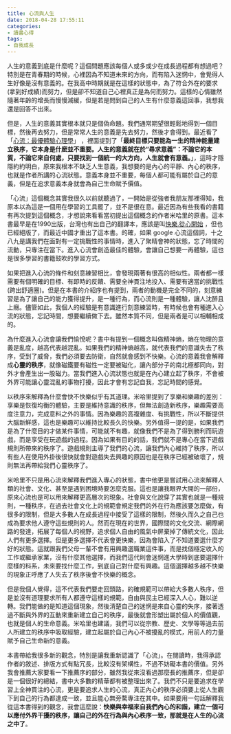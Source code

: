 ```yaml
---
title: 心流與人生
date: 2018-04-28 17:55:11
categories:
- 讀書心得
tags:
- 自我成長
---
```

人生的意義到底是什麼呢？這個問題應該每個人或多或少在成長過程都有想過吧？特別是在青春期的時候，心裡因為不知道未來的方向，而有陷入迷惘中，會覺得人生好像是沒有意義的。在我高中時期就是在這樣的狀態中，為了符合外在的要求(拿到好成績)而努力，但是卻不知道自己心裡真正是為何而努力。這樣的心情雖然隨著年齡的增長而慢慢減緩，但是若是問到自己的人生有什麼意義這回事，我想我還是回答不出來。

但是，人生的意義其實根本就只是個偽命題。我們通常期望很輕鬆地得到一個目標，然後再去努力，但是常常人生的意義是先去努力，然後才會得到。最近看了「[心流：最優體驗心理學](http://www.books.com.tw/products/CN11489806)」 ，裡面提到了「**最終目標只要能為一生的精神能量建立秩序，它本身是什麽並不重要。人生的意義就在於“尋求意義”：不論它的本質，不論它來自何處，只要找到一個統一的大方向，人生就會有意義。**」，這時才隱隱約約明白，原來我根本不缺乏人生意義，我想要的是內心的平靜、內心的秩序，也就是作者所講的心流狀態。意義本身並不重要，每個人都可能有屬於自己的意義，但是在追求意義本身就會為自己生命賦予價值。

「心流」這個概念其實我很久以前就聽過了，一開始是從強者我朋友那裡得知，我原本以為這是一個用在學習的工具罷了，並不是很在意。最近因為有些我看的書籍有再次提到這個概念，才想說來看看當初提出這個概念的作者米哈里的原書。這本書最早是在1990出版，台灣也有出自己的翻譯本，應該是叫[快樂.從心開始](http://www.books.com.tw/products/0010036164) ，但也已經絕版了，而最近中國才重出了這本書。的確，如果 google 心流這個詞，十之八九是講我們在面對有一定挑戰性的事情時，進入了聚精會神的狀態，忘了時間的流動，只專注在當下。進入心流會創造最佳的體驗，會讓自己想要一再體驗，這也是很多學習的書籍鼓吹的學習方式。

如果把進入心流的條件和刻意練習相比，會發現兩著有很高的相似性。兩者都一樣需要有個明確的目標、有即時的反饋、需要全神貫注地投入、需要有適當的挑戰性(跨出舒適圈)。但是在本書的介紹序也有提到，兩者的動機是完全不同的，刻意練習是為了讓自己的能力獲得提升，是一種行為，而心流則是一種體驗，讓人沈醉且上癮。儘管如此，我個人的經驗是有意識進行刻意練習時，有時候也會有種進入心流的狀態，忘記時間，想要繼續做下去。雖然本質不同，但是兩者是可以相輔相成的。

為什麼進入心流會讓我們愉悅呢？書中有提到一個概念叫做精神熵，熵在物理的意義是亂度，越高代表越混亂。如果我們的精神熵越高，就代表我們的意識失去了秩序，受到了威脅，我們必須要去防衛，自然就會感到不快樂。心流的意義我會解釋成**心靈的秩序**，就像磁鐵要有磁性一定要被磁化，讓內部分子的南北極都同向，對外才會產生出一股磁力。當我們進入心流狀態也就是在內心建立起了秩序，不會被外界可能讓心靈混亂的事物打擾，因此才會有忘記自我，忘記時間的感覺。

以秩序來解釋為什麼會快不快樂似乎有其道理。米哈里提到了享樂和樂趣的差別：享樂是恢復均衡的體驗，主要是維持意識的秩序，但無法創造新秩序，樂趣需要高度注意力，完成意料之外的事情。因為樂趣的高複雜度、有挑戰性，所以不斷提供大腦新鮮感，這也是樂趣可以維持比較長久的快樂。另外值得一提的是，如果我們是為了什麼目的才做某件事情，可能就不有趣，就像我們不是為了得到勝利而玩遊戲，而是享受在玩遊戲的過程。因為如果有目的的話，我們就不是專心在當下遊戲規則所帶來的秩序了。遊戲規則主導了我們的心流，讓我們內心維持了秩序，所以有些人在使用外掛後很快就會對遊戲失去興趣的原因也是在秩序已經被破壞了，規則無法再帶給我們心靈秩序了。

米哈里不只是用心流來解釋我們進入專心的狀態，書中他更是嘗試用心流來解釋人類的社會、文化、甚至是遇到困境時要怎麼克服。這也是讓我眼界大開的一部份，原來心流也是可以用來解釋更高層次的現象。社會與文化說穿了其實也就是一種規則，一種秩序，在過去社會文化上的規範會規定我們的外在行為應該要怎麼做，有很多的限制，但是大多數人在成長過程中接受了這樣的限制，然後久而久之自己也成為要求他人遵守這些規則的人。然而在現在的世界，國際間的文化交流、網際網路的發達，拓展了每個人的視野，追求個人自由的風氣中屏棄掉了傳統文化，因此人們有更多選擇。但是更多選擇不代表會更快樂，因為會陷入了不知道要選什麼才好的狀態。這就跟我們父母一輩不會有用興趣選職業這件事，而是找個穩定收入的工作或繼承家業，沒有什麼其他選擇，而我們這代則會迷惘進大學時到底要選擇什麼樣的科系，未來要找什麼工作，到底自己對什麼有興趣。這個選擇越多越不快樂的現象正呼應了人失去了秩序後會不快樂的概念。

但是我個人覺得，這不代表我們要走回頭路，的確規範可以帶給大多數人秩序，但是並沒有道理要求所有人都遵守這樣的規範，自由與民主已經深入人心，難以逆轉。我們能做的是知道這個現象，然後清楚自己的迷惘是來自心靈的失序，接著透過不斷與外界的互動來重新建立自己的秩序，最後就會形塑出屬於個人的價值觀，也就是個人的生命意義。米哈里也建議，我們可以從宗教、歷史、文學等等過去前人所建立的秩序中吸取經驗，建立起屬於自己內心不被擾亂的模式，用前人的力量賦予自己生命新的意義。

本書帶給我很多新的觀念，特別是讓我重新認識了「心流」。在閱讀時，我得承認作者的敘述、排版方式有點冗長，比較沒有架構性，不過不妨礙本書的價值。另外我會推薦大家要看一下推薦序的部分，雖然我從來沒看過那麼長的推薦序，但是卻是一個很好的總結，書中大多數的精華都有被整理出來了。我們不只是要追求在學習上全神貫注的心流，更是要追求人生的心流，真正內心的秩序必須要上從人生觀下到自己的行為都達成一致，並且能心無旁騖專注在其中。如果要用一句話解釋我從這本書得到的觀念，我會這麼說：**快樂與幸福來自我們內心的和諧，建立一個可以應付外界干擾的秩序，讓自己的外在行為與內心秩序一致，那就是在人生的心流之中了**。
